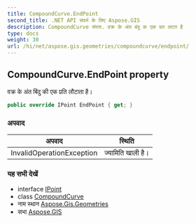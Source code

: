 ```yaml
---
title: CompoundCurve.EndPoint
second_title: .NET API संदर्भ के लिए Aspose.GIS
description: CompoundCurve संपत्त. वक्र के अंत बंदु क एक प्रत लटत है
type: docs
weight: 30
url: /hi/net/aspose.gis.geometries/compoundcurve/endpoint/
---
```

## CompoundCurve.EndPoint property

वक्र के अंत बिंदु की एक प्रति लौटाता है।

```csharp
public override IPoint EndPoint { get; }
```

### अपवाद

| अपवाद | स्थिति |
| --- | --- |
| InvalidOperationException | ज्यामिति खाली है। |

### यह सभी देखें

* interface [IPoint](../../ipoint/)
* class [CompoundCurve](../)
* नाम स्थान [Aspose.Gis.Geometries](../../compoundcurve/)
* सभा [Aspose.GIS](../../../)


